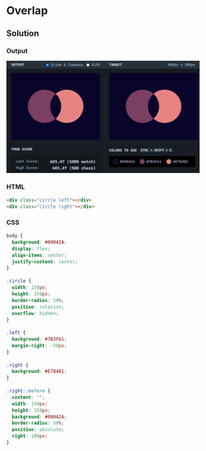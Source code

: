 # Overlap

## Solution
### Output
![output screenshot](./../screenshot/02-03.png)
### HTML
```html
<div class="circle left"></div>
<div class="circle right"></div>
```

### CSS
```css
body {
  background: #09042A;
  display: flex;
  align-items: center;
  justify-content: center;
}

.circle {
  width: 150px;
  height: 150px;
  border-radius: 50%;
  position: relative;
  overflow: hidden;
}

.left {
  background: #7B3F61;
  margin-right: -50px;
}

.right {
  background: #E78481;
}

.right::before {
  content: "";
  width: 150px;
  height: 150px;
  background: #09042A;
  border-radius: 50%;
  position: absolute;
  right: 100px;
}
```

